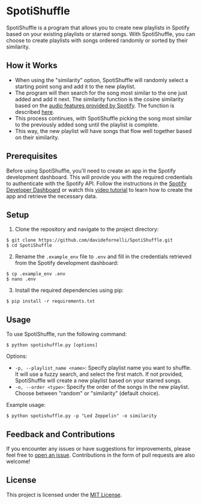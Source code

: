 # SpotiShuffle

SpotiShuffle is a program that allows you to create new playlists in Spotify based on your existing playlists or starred songs. With SpotiShuffle, you can choose to create playlists with songs ordered randomly or sorted by their similarity.

## How it Works

- When using the "similarity" option, SpotiShuffle will randomly select a starting point song and add it to the new playlist.
- The program will then search for the song most similar to the one just added and add it next. The similarity function is the cosine similarity based on the [audio features provided by Spotify](https://developer.spotify.com/documentation/web-api/reference/get-audio-features). The function is described [here](https://github.com/davidefornelli/SpotiShuffle/blob/96ac5bf4314fe3d92c46145b556512ea23ce49c3/spotishuffle.py#L320).
- This process continues, with SpotiShuffle picking the song most similar to the previously added song until the playlist is complete.
- This way, the new playlist will have songs that flow well together based on their similarity.

## Prerequisites

Before using SpotiShuffle, you'll need to create an app in the Spotify development dashboard. This will provide you with the required credentials to authenticate with the Spotify API. Follow the instructions in the [Spotify Developer Dashboard](https://developer.spotify.com/documentation/web-api/tutorials/getting-started) or watch this [video tutorial](https://www.youtube.com/watch?v=3RGm4jALukM) to learn how to create the app and retrieve the necessary data.

## Setup

1. Clone the repository and navigate to the project directory:

```shell
$ git clone https://github.com/davidefornelli/SpotiShuffle.git
$ cd SpotiShuffle
```

2. Rename the `.example_env` file to `.env` and fill in the credentials retrieved from the Spotify development dashboard:

```shell
$ cp .example_env .env
$ nano .env
```

3. Install the required dependencies using pip:

```shell
$ pip install -r requirements.txt
```

## Usage

To use SpotiShuffle, run the following command:

```shell
$ python spotishuffle.py [options]
```

Options:
- `-p, --playlist_name <name>`: Specify playlist name you want to shuffle. It will use a fuzzy search, and select the first match. If not provided, SpotiShuffle will create a new playlist based on your starred songs.
- `-o, --order <type>`: Specify the order of the songs in the new playlist. Choose between "random" or "similarity" (default choice). 

Example usage:

```shell
$ python spotishuffle.py -p "Led Zeppelin" -o similarity
```

## Feedback and Contributions

If you encounter any issues or have suggestions for improvements, please feel free to [open an issue](https://github.com/your-username/SpotiShuffle/issues). Contributions in the form of pull requests are also welcome!

## License

This project is licensed under the [MIT License](LICENSE).
